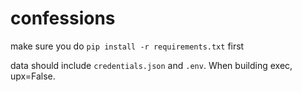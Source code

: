 # confessions
make sure you do `pip install -r requirements.txt` first

data should include `credentials.json` and `.env`. When building exec, upx=False.